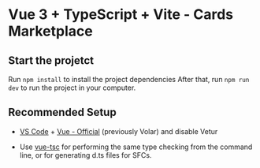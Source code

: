 # Vue 3 + TypeScript + Vite - Cards Marketplace

## Start the projetct 

Run `npm install` to install the project dependencies
After that, run `npm run dev` to run the project in your computer.

## Recommended Setup

- [VS Code](https://code.visualstudio.com/) + [Vue - Official](https://marketplace.visualstudio.com/items?itemName=Vue.volar) (previously Volar) and disable Vetur

- Use [vue-tsc](https://github.com/vuejs/language-tools/tree/master/packages/tsc) for performing the same type checking from the command line, or for generating d.ts files for SFCs.
